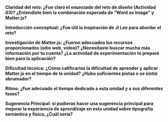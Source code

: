 **Claridad del reto: ¿Fue claro el enunciado del reto de diseño (Actividad 03)? ¿Entendiste bien la combinación esperada de “Word as Image” y Matter.js?**


**Introducción conceptual: ¿Fue útil la inspiración de Ji Lee para abordar el reto?**


**Investigación de Matter.js: ¿Fueron adecuados los recursos proporcionados (sitio web, video)? ¿Necesitaste buscar mucha más información por tu cuenta? ¿La actividad de experimentación te preparó bien para la aplicación?**


**Dificultad técnica: ¿Cómo calificarías la dificultad de aprender y aplicar Matter.js en el tiempo de la unidad? ¿Hubo suficientes pistas o se sintió abrumador?**


**Ritmo: ¿Fue adecuado el tiempo dedicado a esta unidad y a sus diferentes fases?**


**Sugerencia Principal: si pudieras hacer una sugerencia principal para mejorar la experiencia de aprendizaje en esta unidad sobre tipografía semántica y física, ¿Cuál sería?**

